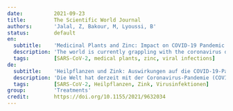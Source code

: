 ```yaml
---
date:          2021-09-23
title:         The Scientific World Journal
authors:       'Jalal, Z, Bakour, M, Lyoussi, B'
status:        default
en:
  subtitle:    'Medicinal Plants and Zinc: Impact on COVID-19 Pandemic'
  description: 'The world is currently grappling with the coronavirus disease (COVID-19) pandemic, caused by severe acute respiratory syndrome coronavirus 2 (SARS-CoV-2). The infection can cause fever, a dry cough, fatigue, severe pneumonia, respiratory distress syndrome, and in some cases death. There is currently no effective antiviral SARS-CoV-2 drug. To reduce the number of infections and deaths, it is critical to focus on strengthening immunity. This review aims to conduct a comprehensive search on the previous studies using Google Scholar, ScienceDirect, Medline, PubMed, and Scopus for the collection of research papers based on the role of zinc in the immune system, the antiviral activity of zinc, the effect of zinc supplementation in respiratory infections, the therapeutic approaches against viral infections based on medicinal plants, and the role of plants’ bioactive molecules in fighting viral infections. In conclusion, we highlighted the pivotal role of zinc in antiviral immunity and we suggested the bioactive molecules derived from medicinal plants as a search matrix for the development of anti-SARS-CoV-2 drugs.'
  tags:        [SARS-CoV-2, medical plants, zinc, viral infections]
de:
  subtitle:    'Heilpflanzen und Zink: Auswirkungen auf die COVID-19-Pandemie'
  description: 'Die Welt hat derzeit mit der Coronavirus-Pandemie (COVID-19) zu kämpfen, die durch das schwere akute respiratorische Syndrom Coronavirus 2 (SARS-CoV-2) verursacht wird. Die Infektion kann zu Fieber, trockenem Husten, Müdigkeit, schwerer Lungenentzündung, Atemnotsyndrom und in einigen Fällen zum Tod führen. Derzeit gibt es kein wirksames antivirales SARS-CoV-2-Medikament. Um die Zahl der Infektionen und Todesfälle zu verringern, ist entscheidend, sich auf die Stärkung der Immunität zu konzentrieren. Diese Übersichtsarbeit zielt darauf ab, eine umfassende Suche nach früheren Studien mit Hilfe von Google Scholar, ScienceDirect, Medline, PubMed und Scopus durchzuführen, um Forschungsarbeiten über die Rolle von Zink im Immunsystem, die antivirale Aktivität von Zink, die Wirkung einer Zinksupplementierung bei Atemwegsinfektionen, die therapeutischen Ansätze gegen Virusinfektionen auf der Grundlage von Heilpflanzen und die Rolle bioaktiver Pflanzenmoleküle bei der Bekämpfung von Virusinfektionen zu sammeln. Abschließend haben wir die zentrale Rolle von Zink bei der antiviralen Immunität hervorgehoben und die bioaktiven Moleküle aus Heilpflanzen als Suchmatrix für die Entwicklung von Medikamenten gegen SARS-CoV-2 vorgeschlagen.' 
  tags:        [SARS-CoV-2, Heilpflanzen, Zink, Virusinfektionen]
group:         'Treatments'
credit:        https://doi.org/10.1155/2021/9632034
---
```

